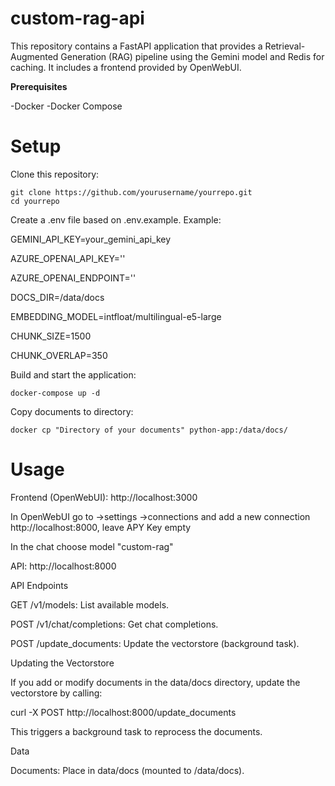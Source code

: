 # custom-rag-api

This repository contains a FastAPI application that provides a Retrieval-Augmented Generation (RAG) pipeline using the Gemini model and Redis for caching. It includes a frontend provided by OpenWebUI.

**Prerequisites**

-Docker
-Docker Compose

# Setup

Clone this repository:
```
git clone https://github.com/yourusername/yourrepo.git
cd yourrepo
```

Create a .env file based on .env.example. Example:

GEMINI_API_KEY=your_gemini_api_key

AZURE_OPENAI_API_KEY=''

AZURE_OPENAI_ENDPOINT=''

DOCS_DIR=/data/docs

EMBEDDING_MODEL=intfloat/multilingual-e5-large

CHUNK_SIZE=1500

CHUNK_OVERLAP=350


Build and start the application:

`docker-compose up -d`

Copy documents to directory:

`docker cp "Directory of your documents" python-app:/data/docs/`



# Usage

Frontend (OpenWebUI): http://localhost:3000

In OpenWebUI go to ->settings ->connections and add a new connection http://localhost:8000, leave APY Key empty

In the chat choose model "custom-rag"

API: http://localhost:8000 

API Endpoints

GET /v1/models: List available models.

POST /v1/chat/completions: Get chat completions.

POST /update_documents: Update the vectorstore (background task).


Updating the Vectorstore

If you add or modify documents in the data/docs directory, update the vectorstore by calling:

curl -X POST http://localhost:8000/update_documents

This triggers a background task to reprocess the documents.

Data

Documents: Place in data/docs (mounted to /data/docs).
